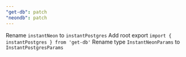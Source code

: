 ```yaml
---
"get-db": patch
"neondb": patch
---
```


Rename `instantNeon` to `instantPostgres`
Add root export `import { instantPostgres } from 'get-db'`
Rename type `InstantNeonParams` to `InstantPostgresParams`
